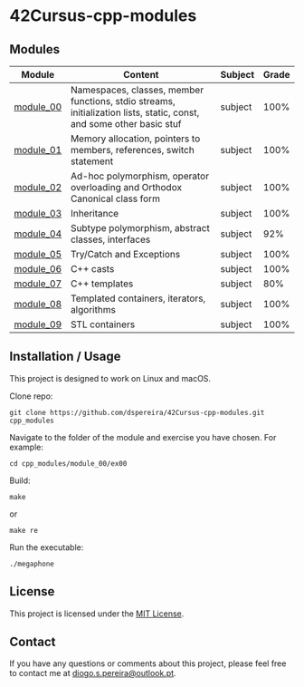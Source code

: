 # 42Cursus-cpp-modules


## Modules

| Module | Content | Subject | Grade |
| --- | --- | --- | --- |
| [module_00](https://github.com/dspereira/42Cursus-cpp-modules/tree/main/module_00) | Namespaces, classes, member functions, stdio streams, initialization lists, static, const, and some other basic stuf | subject | 100% |
| [module_01](https://github.com/dspereira/42Cursus-cpp-modules/tree/main/module_01) | Memory allocation, pointers to members, references, switch statement | subject | 100% |
| [module_02](https://github.com/dspereira/42Cursus-cpp-modules/tree/main/module_02) | Ad-hoc polymorphism, operator overloading and Orthodox Canonical class form | subject | 100% |
| [module_03](https://github.com/dspereira/42Cursus-cpp-modules/tree/main/module_03) | Inheritance | subject | 100% |
| [module_04](https://github.com/dspereira/42Cursus-cpp-modules/tree/main/module_04) | Subtype polymorphism, abstract classes, interfaces | subject | 92% |
| [module_05](https://github.com/dspereira/42Cursus-cpp-modules/tree/main/module_05) | Try/Catch and Exceptions | subject | 100% |
| [module_06](https://github.com/dspereira/42Cursus-cpp-modules/tree/main/module_06) | C++ casts | subject | 100% |
| [module_07](https://github.com/dspereira/42Cursus-cpp-modules/tree/main/module_07) | C++ templates | subject | 80% |
| [module_08](https://github.com/dspereira/42Cursus-cpp-modules/tree/main/module_08) | Templated containers, iterators, algorithms | subject | 100% |
| [module_09](https://github.com/dspereira/42Cursus-cpp-modules/tree/main/module_09) | STL containers | subject | 100% |

## Installation / Usage

This project is designed to work on Linux and macOS.

Clone repo:
```shell
git clone https://github.com/dspereira/42Cursus-cpp-modules.git cpp_modules
```
Navigate to the folder of the module and exercise you have chosen. For example:
```shell
cd cpp_modules/module_00/ex00
```
Build:
```shell
make
```
or
```shell
make re
```
Run the executable:
```shell
./megaphone
```

## License

This project is licensed under the [MIT License](https://github.com/dspereira/42Cursus-cpp-modules/blob/main/LICENSE).

## Contact

If you have any questions or comments about this project, please feel free to contact me at diogo.s.pereira@outlook.pt.
